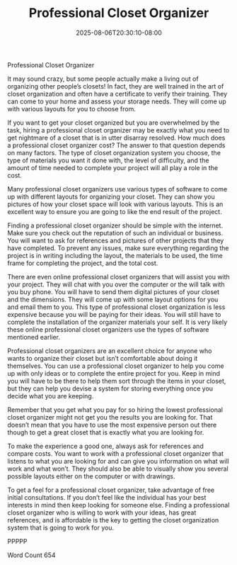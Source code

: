 ﻿---
title: "Professional Closet Organizer"
date: 2025-08-06T20:30:10-08:00
description: "Closet Organizers txt Tips for Web Success"
featured_image: "/images/Closet Organizers txt.jpg"
tags: ["Closet Organizers txt"]
---

Professional Closet Organizer

It may sound crazy, but some people actually make a living out of organizing other people’s closets! In fact, they are well trained in the art of closet organization and often have a certificate to verify their training. They can come to your home and assess your storage needs. They will come up with various layouts for you to choose from.

If you want to get your closet organized but you are overwhelmed by the task, hiring a professional closet organizer may be exactly what you need to get nightmare of a closet that is in utter disarray resolved. How much does a professional closet organizer cost? The answer to that question depends on many factors. The type of closet organization system you choose, the type of materials you want it done with, the level of difficulty, and the amount of time needed to complete your project will all play a role in the cost. 

Many professional closet organizers use various types of software to come up with different layouts for organizing your closet. They can show you pictures of how your closet space will look with various layouts. This is an excellent way to ensure you are going to like the end result of the project. 

Finding a professional closet organizer should be simple with the internet. Make sure you check out the reputation of such an individual or business. You will want to ask for references and pictures of other projects that they have completed. To prevent any issues, make sure everything regarding the project is in writing including the layout, the materials to be used, the time frame for completing the project, and the total cost. 

There are even online professional closet organizers that will assist you with your project. They will chat with you over the computer or the will talk with you buy phone. You will have to send them digital pictures of your closet and the dimensions. They will come up with some layout options for you and email them to you. This type of professional closet organization is less expensive because you will be paying for their ideas. You will still have to complete the installation of the organizer materials your self. It is very likely these online professional closet organizers use the types of software mentioned earlier. 

Professional closet organizers are an excellent choice for anyone who wants to organize their closet but isn’t comfortable about doing it themselves. You can use a professional closet organizer to help you come up with only ideas or to complete the entire project for you. Keep in mind you will have to be there to help them sort through the items in your closet, but they can help you devise a system for storing everything once you decide what you are keeping. 

Remember that you get what you pay for so hiring the lowest professional closet organizer might not get you the results you are looking for. That doesn’t mean that you have to use the most expensive person out there though to get a great closet that is exactly what you are looking for. 

 To make the experience a good one, always ask for references and compare costs. You want to work with a professional closet organizer that listens to what you are looking for and can give you information on what will work and what won’t. They should also be able to visually show you several possible layouts either on the computer or with drawings. 

To get a feel for a professional closet organizer, take advantage of free initial consultations. If you don’t feel like the individual has your best interests in mind then keep looking for someone else. Finding a professional closet organizer who is willing to work with your ideas, has great references, and is affordable is the key to getting the closet organization system that is going to work for you. 

PPPPP

Word Count 654


